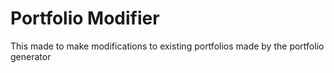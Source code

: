 # Portfolio Modifier
This made to make modifications to existing portfolios made by the portfolio generator
